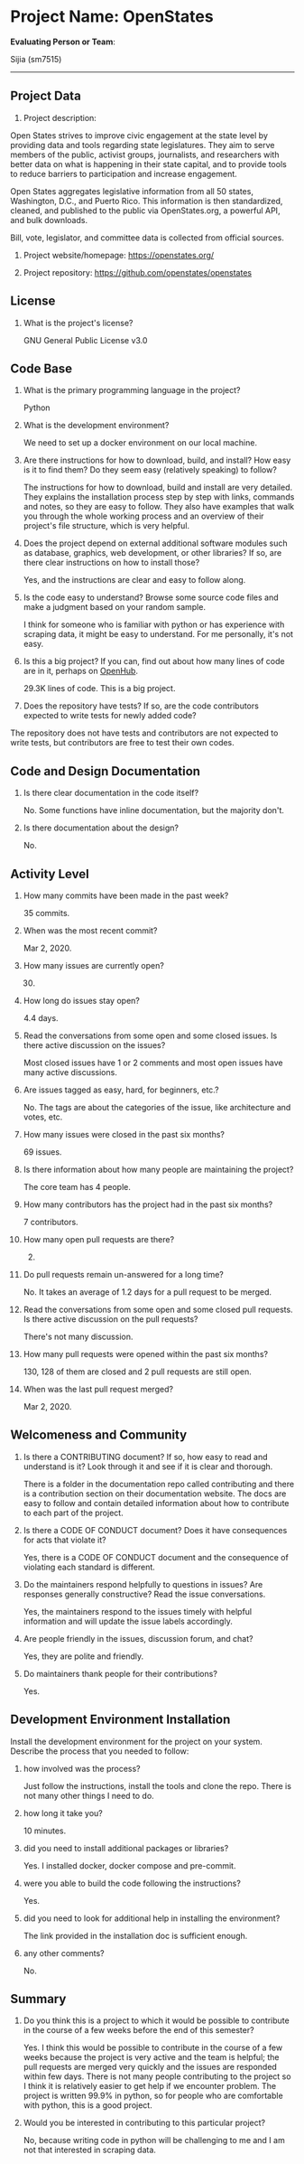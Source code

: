 # Project Name: OpenStates

**Evaluating Person or Team**:

Sijia (sm7515)

---

## Project Data

1. Project description: <br>

Open States strives to improve civic engagement at the state level by providing data and tools regarding state legislatures. They aim to serve members of the public, activist groups, journalists, and researchers with better data on what is happening in their state capital, and to provide tools to reduce barriers to participation and increase engagement.

Open States aggregates legislative information from all 50 states, Washington, D.C., and Puerto Rico. This information is then standardized, cleaned, and published to the public via OpenStates.org, a powerful API, and bulk downloads.

Bill, vote, legislator, and committee data is collected from official sources.

1. Project website/homepage: https://openstates.org/

1. Project repository: https://github.com/openstates/openstates

## License

1. What is the project's license? <br>

   GNU General Public License v3.0

## Code Base

1. What is the primary programming language in the project?

   Python

1. What is the development environment? <br>

   We need to set up a docker environment on our local machine.

1. Are there instructions for how to download, build, and install? How easy is it to find them? Do they seem easy (relatively speaking) to follow? <br>

   The instructions for how to download, build and install are very detailed. They explains the installation process step by step with links, commands and notes, so they are easy to follow. They also have examples that walk you through the whole working process and an overview of their project's file structure, which is very helpful.

1. Does the project depend on external additional software modules such as
   database, graphics, web development, or other libraries? If so, are there clear instructions on how to install those? <br>

   Yes, and the instructions are clear and easy to follow along.

1. Is the code easy to understand? Browse some source code files and make
   a judgment based on your random sample. <br>

   I think for someone who is familiar with python or has experience with scraping data, it might be easy to understand. For me personally, it's not easy.

1. Is this a big project? If you can, find out about how many lines of code
   are in it, perhaps on [OpenHub](https://www.openhub.net/). <br>

   29.3K lines of code. This is a big project.

1. Does the repository have tests? If so, are the code contributors expected to write tests for newly added code? <br>

The repository does not have tests and contributors are not expected to write tests, but contributors are free to test their own codes.

## Code and Design Documentation

1. Is there clear documentation in the code itself? <br>

   No. Some functions have inline documentation, but the majority don't.

1. Is there documentation about the design? <br>

   No.

## Activity Level

1. How many commits have been made in the past week? <br>

   35 commits.

1. When was the most recent commit? <br>

   Mar 2, 2020.

1. How many issues are currently open? <br>

   30.

1. How long do issues stay open? <br>

   4.4 days.

1. Read the conversations from some open and some closed issues. Is there active discussion on the issues? <br>

   Most closed issues have 1 or 2 comments and most open issues have many active discussions.

1. Are issues tagged as easy, hard, for beginners, etc.? <br>

   No. The tags are about the categories of the issue, like architecture and votes, etc.

1. How many issues were closed in the past six months? <br>

   69 issues.

1. Is there information about how many people are maintaining the project? <br>

   The core team has 4 people.

1. How many contributors has the project had in the past six months? <br>

   7 contributors.

1. How many open pull requests are there? <br>

   2.

1. Do pull requests remain un-answered for a long time? <br>

   No. It takes an average of 1.2 days for a pull request to be merged.

1. Read the conversations from some open and some closed pull requests. Is there active discussion on the pull requests? <br>

   There's not many discussion.

1. How many pull requests were opened within the past six months? <br>

   130, 128 of them are closed and 2 pull requests are still open.

1. When was the last pull request merged? <br>

   Mar 2, 2020.

## Welcomeness and Community

1. Is there a CONTRIBUTING document? If so, how easy to read and understand is it?
   Look through it and see if it is clear and thorough. <br>

   There is a folder in the documentation repo called contributing and there is a contribution section on their documentation website. The docs are easy to follow and contain detailed information about how to contribute to each part of the project.

1. Is there a CODE OF CONDUCT document? Does it have consequences for acts that
   violate it? <br>

   Yes, there is a CODE OF CONDUCT document and the consequence of violating each standard is different.

1. Do the maintainers respond helpfully to questions in issues?
   Are responses generally constructive? Read the issue conversations. <br>

   Yes, the maintainers respond to the issues timely with helpful information and will update the issue labels accordingly.

1. Are people friendly in the issues, discussion forum, and chat? <br>

   Yes, they are polite and friendly.

1. Do maintainers thank people for their contributions? <br>

   Yes.

## Development Environment Installation

Install the development environment for the project on your system.
Describe the process that you needed to follow:

1. how involved was the process? <br>

   Just follow the instructions, install the tools and clone the repo. There is not many other things I need to do.

1. how long it take you? <br>

   10 minutes.

1. did you need to install additional packages or libraries? <br>

   Yes. I installed docker, docker compose and pre-commit.

1. were you able to build the code following the instructions? <br>

   Yes.

1. did you need to look for additional help in installing the environment? <br>

   The link provided in the installation doc is sufficient enough.

1. any other comments? <br>

   No.

## Summary

1.  Do you think this is a project to which it would be possible to contribute
    in the course of a few weeks before the end of this semester? <br>

    Yes. I think this would be possible to contribute in the course of a few weeks because the project is very active and the team is helpful; the pull requests are merged very quickly and the issues are responded within few days. There is not many people contributing to the project so I think it is relatively easier to get help if we encounter problem. The project is written 99.9% in python, so for people who are comfortable with python, this is a good project.

1.  Would you be interested in contributing to this particular project? <br>

    No, because writing code in python will be challenging to me and I am not that interested in scraping data.
